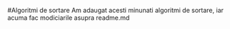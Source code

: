 #Algoritmi de sortare
Am adaugat acesti minunati algoritmi de sortare, iar acuma fac modiciarile asupra readme.md
